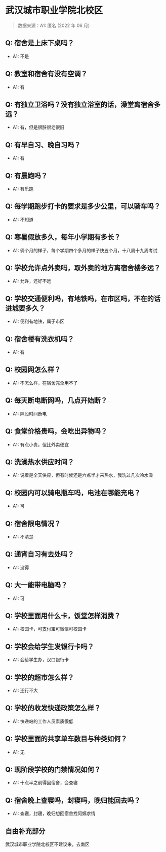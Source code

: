 # 武汉城市职业学院北校区

> 数据来源：A1: 匿名 (2022 年 06 月)

## Q: 宿舍是上床下桌吗？

- A1: 不是

## Q: 教室和宿舍有没有空调？

- A1: 有

## Q: 有独立卫浴吗？没有独立浴室的话，澡堂离宿舍多远？

- A1: 有，但是很脏很老很旧

## Q: 有早自习、晚自习吗？

- A1: 有

## Q: 有晨跑吗？

- A1: 有乐跑

## Q: 每学期跑步打卡的要求是多少公里，可以骑车吗？

- A1: 不知道

## Q: 寒暑假放多久，每年小学期有多长？

- A1: 俩个月的样子，每个学期四个多月的样子快五个月，十八周十九周考试

## Q: 学校允许点外卖吗，取外卖的地方离宿舍楼多远？

- A1: 允许，还好不远

## Q: 学校交通便利吗，有地铁吗，在市区吗，不在的话进城要多久？

- A1: 便利有地铁，属于市区

## Q: 宿舍楼有洗衣机吗？

- A1: 有

## Q: 校园网怎么样？

- A1: 不怎么样，在宿舍完全用不了

## Q: 每天断电断网吗，几点开始断？

- A1: 隔段时间断电

## Q: 食堂价格贵吗，会吃出异物吗？

- A1: 有点小贵，但比外卖便宜

## Q: 洗澡热水供应时间？

- A1: 说着是全天供应，但有时候还是六点半才来热水，我洗过几次冷水澡

## Q: 校园内可以骑电瓶车吗，电池在哪能充电？

- A1: 可

## Q: 宿舍限电情况？

- A1: 不清楚

## Q: 通宵自习有去处吗？

- A1: 没得

## Q: 大一能带电脑吗？

- A1: 可

## Q: 学校里面用什么卡，饭堂怎样消费？

- A1: 校园卡，可支付宝可微信可校园卡

## Q: 学校会给学生发银行卡吗？

- A1: 会给学生办，汉口银行卡

## Q: 学校的超市怎么样？

- A1: 还行不大

## Q: 学校的收发快递政策怎么样？

- A1: 快递站的工作人员素质很低

## Q: 学校里面的共享单车数目与种类如何？

- A1: 无

## Q: 现阶段学校的门禁情况如何？

- A1: 十点半之前得回宿舍，会查寝

## Q: 宿舍晚上查寝吗，封寝吗，晚归能回去吗？

- A1: 查寝，封寝，晚归想回宿舍找阿姨求情

## 自由补充部分

武汉城市职业学院北校区不建议来，去南区